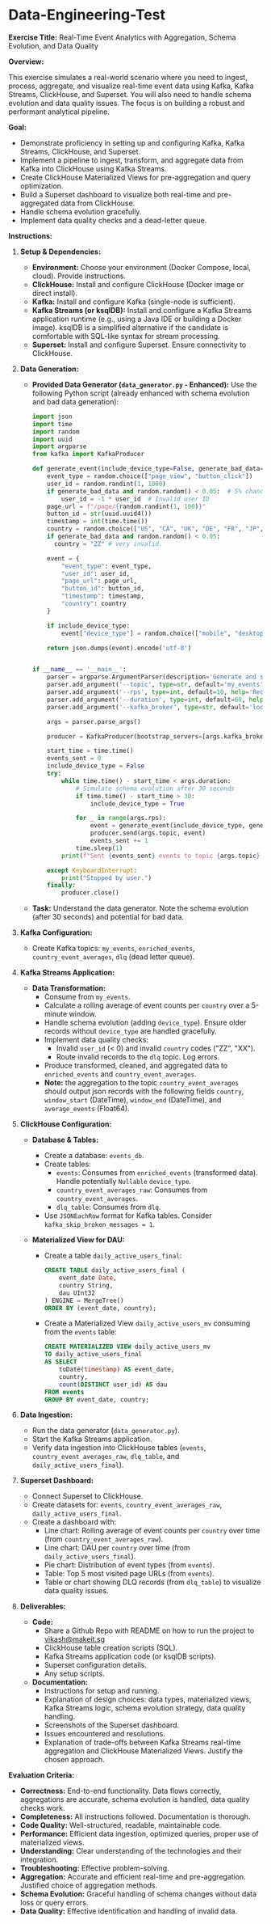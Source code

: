 # Data-Engineering-Test

**Exercise Title:** Real-Time Event Analytics with Aggregation, Schema Evolution, and Data Quality

**Overview:**

This exercise simulates a real-world scenario where you need to ingest, process, aggregate, and visualize real-time event data using Kafka, Kafka Streams, ClickHouse, and Superset. You will also need to handle schema evolution and data quality issues. The focus is on building a robust and performant analytical pipeline.

**Goal:**

*   Demonstrate proficiency in setting up and configuring Kafka, Kafka Streams, ClickHouse, and Superset.
*   Implement a pipeline to ingest, transform, and aggregate data from Kafka into ClickHouse using Kafka Streams.
*   Create ClickHouse Materialized Views for pre-aggregation and query optimization.
*   Build a Superset dashboard to visualize both real-time and pre-aggregated data from ClickHouse.
*   Handle schema evolution gracefully.
*   Implement data quality checks and a dead-letter queue.

**Instructions:**

1.  **Setup & Dependencies:**

    *   **Environment:** Choose your environment (Docker Compose, local, cloud). Provide instructions.
    *   **ClickHouse:** Install and configure ClickHouse (Docker image or direct install).
    *   **Kafka:** Install and configure Kafka (single-node is sufficient).
    *   **Kafka Streams (or ksqlDB):** Install and configure a Kafka Streams application runtime (e.g., using a Java IDE or building a Docker image).  ksqlDB is a simplified alternative if the candidate is comfortable with SQL-like syntax for stream processing.
    *   **Superset:** Install and configure Superset. Ensure connectivity to ClickHouse.

2.  **Data Generation:**

    *   **Provided Data Generator (`data_generator.py` - Enhanced):** Use the following Python script (already enhanced with schema evolution and bad data generation):

        ```python
        import json
        import time
        import random
        import uuid
        import argparse
        from kafka import KafkaProducer

        def generate_event(include_device_type=False, generate_bad_data=False):
            event_type = random.choice(["page_view", "button_click"])
            user_id = random.randint(1, 1000)
            if generate_bad_data and random.random() < 0.05:  # 5% chance of bad data
                user_id = -1 * user_id  # Invalid user ID
            page_url = f"/page/{random.randint(1, 100)}"
            button_id = str(uuid.uuid4())
            timestamp = int(time.time())
            country = random.choice(["US", "CA", "UK", "DE", "FR", "JP", "XX"]) # XX is invalid
            if generate_bad_data and random.random() < 0.05:
              country = "ZZ" # very invalid.

            event = {
                "event_type": event_type,
                "user_id": user_id,
                "page_url": page_url,
                "button_id": button_id,
                "timestamp": timestamp,
                "country": country
            }

            if include_device_type:
                event["device_type"] = random.choice(["mobile", "desktop", "tablet"])

            return json.dumps(event).encode('utf-8')


        if __name__ == '__main__':
            parser = argparse.ArgumentParser(description='Generate and send events to Kafka.')
            parser.add_argument('--topic', type=str, default='my_events', help='Kafka topic to send events to.')
            parser.add_argument('--rps', type=int, default=10, help='Records per second to generate.')
            parser.add_argument('--duration', type=int, default=60, help='Duration (seconds) to run the generator.')
            parser.add_argument('--kafka_broker', type=str, default='localhost:9092', help='Address of kafka broker')

            args = parser.parse_args()

            producer = KafkaProducer(bootstrap_servers=[args.kafka_broker])

            start_time = time.time()
            events_sent = 0
            include_device_type = False
            try:
                while time.time() - start_time < args.duration:
                    # Simulate schema evolution after 30 seconds
                    if time.time() - start_time > 30:
                        include_device_type = True

                    for _ in range(args.rps):
                        event = generate_event(include_device_type, generate_bad_data=True)
                        producer.send(args.topic, event)
                        events_sent += 1
                    time.sleep(1)
                print(f"Sent {events_sent} events to topic {args.topic} in {args.duration} seconds.")

            except KeyboardInterrupt:
                print("Stopped by user.")
            finally:
                producer.close()
        ```

    *   **Task:** Understand the data generator. Note the schema evolution (after 30 seconds) and potential for bad data.

3.  **Kafka Configuration:**

    *   Create Kafka topics: `my_events`, `enriched_events`, `country_event_averages`, `dlq` (dead letter queue).

4.  **Kafka Streams Application:**

    *   **Data Transformation:**
        *   Consume from `my_events`.
        *   Calculate a rolling average of event counts per `country` over a 5-minute window.
        *   Handle schema evolution (adding `device_type`).  Ensure older records without `device_type` are handled gracefully.
        *   Implement data quality checks:
            *   Invalid `user_id` (< 0) and invalid `country` codes ("ZZ", "XX").
            *   Route invalid records to the `dlq` topic. Log errors.
        *   Produce transformed, cleaned, and aggregated data to `enriched_events` and `country_event_averages`.
        *   **Note:** the aggregation to the topic `country_event_averages` should output json records with the following fields `country`, `window_start` (DateTime), `window_end` (DateTime), and `average_events` (Float64).

5.  **ClickHouse Configuration:**

    *   **Database & Tables:**
        *   Create a database: `events_db`.
        *   Create tables:
            *   `events`: Consumes from `enriched_events` (transformed data). Handle potentially `Nullable` `device_type`.
            *   `country_event_averages_raw`: Consumes from `country_event_averages`.
            *   `dlq_table`: Consumes from `dlq`.
        *   Use `JSONEachRow` format for Kafka tables. Consider `kafka_skip_broken_messages = 1`.

    *   **Materialized View for DAU:**

        *   Create a table `daily_active_users_final`:

            ```sql
            CREATE TABLE daily_active_users_final (
                event_date Date,
                country String,
                dau UInt32
            ) ENGINE = MergeTree()
            ORDER BY (event_date, country);
            ```

        *   Create a Materialized View `daily_active_users_mv` consuming from the `events` table:

            ```sql
            CREATE MATERIALIZED VIEW daily_active_users_mv
            TO daily_active_users_final
            AS SELECT
                toDate(timestamp) AS event_date,
                country,
                count(DISTINCT user_id) AS dau
            FROM events
            GROUP BY event_date, country;
            ```

6.  **Data Ingestion:**

    *   Run the data generator (`data_generator.py`).
    *   Start the Kafka Streams application.
    *   Verify data ingestion into ClickHouse tables (`events`, `country_event_averages_raw`, `dlq_table`, and `daily_active_users_final`).

7.  **Superset Dashboard:**

    *   Connect Superset to ClickHouse.
    *   Create datasets for: `events`, `country_event_averages_raw`, `daily_active_users_final`.
    *   Create a dashboard with:
        *   Line chart: Rolling average of event counts per `country` over time (from `country_event_averages_raw`).
        *   Line chart: DAU per `country` over time (from `daily_active_users_final`).
        *   Pie chart: Distribution of event types (from `events`).
        *   Table: Top 5 most visited page URLs (from `events`).
        *   Table or chart showing DLQ records (from `dlq_table`) to visualize data quality issues.

8.  **Deliverables:**

    *   **Code:**
        *   Share a Github Repo with README on how to run the project to vikash@makeit.sg
        *   ClickHouse table creation scripts (SQL).
        *   Kafka Streams application code (or ksqlDB scripts).
        *   Superset configuration details.
        *   Any setup scripts.
    *   **Documentation:**
        *   Instructions for setup and running.
        *   Explanation of design choices: data types, materialized views, Kafka Streams logic, schema evolution strategy, data quality handling.
        *   Screenshots of the Superset dashboard.
        *   Issues encountered and resolutions.
        *   Explanation of trade-offs between Kafka Streams real-time aggregation and ClickHouse Materialized Views. Justify the chosen approach.

**Evaluation Criteria:**

*   **Correctness:** End-to-end functionality. Data flows correctly, aggregations are accurate, schema evolution is handled, data quality checks work.
*   **Completeness:** All instructions followed. Documentation is thorough.
*   **Code Quality:** Well-structured, readable, maintainable code.
*   **Performance:** Efficient data ingestion, optimized queries, proper use of materialized views.
*   **Understanding:** Clear understanding of the technologies and their integration.
*   **Troubleshooting:** Effective problem-solving.
*   **Aggregation:** Accurate and efficient real-time and pre-aggregation. Justified choice of aggregation methods.
*   **Schema Evolution:** Graceful handling of schema changes without data loss or query errors.
*   **Data Quality:** Effective identification and handling of invalid data.
